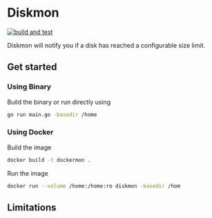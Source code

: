 # Diskmon

[![build and test](https://github.com/teleivo/diskmon/actions/workflows/build_test.yml/badge.svg)](https://github.com/teleivo/diskmon/actions/workflows/build_test.yml)

Diskmon will notify you if a disk has reached a configurable size limit.

## Get started

### Using Binary

Build the binary or run directly using

```sh
go run main.go -basedir /home
```

### Using Docker

Build the image

```sh
docker build -t dockermon .
```

Run the image

```sh
docker run --volume /home:/home:ro diskmon -basedir /hom
```

## Limitations
